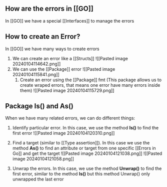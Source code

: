 ## How are the errors in [[GO]]

In [[GO]] we have a special [[Interfaces]] to manage the errors

## How to create an Error?

In [[GO]] we have many ways to create errors
1. We can create an error like a [[Structs]]
	![[Pasted image 20240104114642.png]]
2. We can use the [[Package]] error
	![[Pasted image 20240104115841.png]]
	1. Create an error using the [[Package]] fmt (This package allows us to create wraped errors, that means one error have many errors inside them)
	![[Pasted image 20240104115729.png]]

## Package Is() and As()

When we have many related errors, we can do different things:

1. Identify particular error. In this case, we use the method **Is()** to find the first error
	![[Pasted image 20240104120310.png]]

2. Find a target (similar to [[Type assertion]]). In this case we use the method **As()** to find an attribute or target from one specific [[Errors in Go]] and get the target
	 ![[Pasted image 20240104121038.png]]
	 ![[Pasted image 20240104121058.png]]

3. Unwrap the errors. In this case, we use the method **Unwrap()** to find the first error, similar to the method **Is()** but this method Unwrap() only unwrapped the last error
